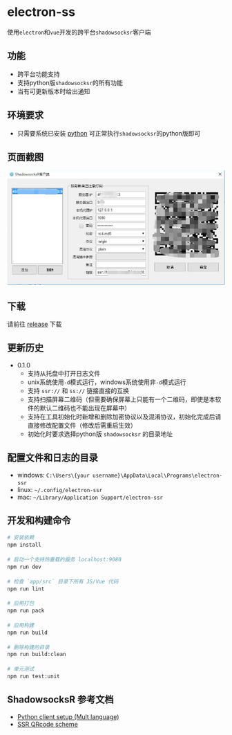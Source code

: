 # electron-ss
使用`electron`和`vue`开发的跨平台`shadowsocksr`客户端

## 功能
- 跨平台功能支持
- 支持python版`shadowsocksr`的所有功能
- 当有可更新版本时给出通知

## 环境要求
- 只需要系统已安装 [python](https://www.python.org/downloads/) 可正常执行`shadowsocksr`的python版即可

## 页面截图
![](./assets/images/ssr-client.jpg)

## 下载
请前往 [release](https://github.com/erguotou520/electron-ssr/releases) 下载

## 更新历史
- 0.1.0
  * 支持从托盘中打开日志文件
  * unix系统使用`-d`模式运行，windows系统使用非`-d`模式运行
  * 支持 `ssr://` 和 `ss://` 链接直接的互换
  * 支持扫描屏幕二维码（但需要确保屏幕上只能有一个二维码，即使是本软件的默认二维码也不能出现在屏幕中）
  * 支持在工具初始化时新增和删除加密协议以及混淆协议，初始化完成后请直接修改配置文件（修改后需重启生效）
  * 初始化时要求选择python版 `shadowsocksr` 的目录地址

## 配置文件和日志的目录
* windows: `C:\Users\{your username}\AppData\Local\Programs\electron-ssr`
* linux: `~/.config/electron-ssr`
* mac: `~/Library/Application Support/electron-ssr`

## 开发和构建命令

``` bash
# 安装依赖
npm install

# 启动一个支持热重载的服务 localhost:9080
npm run dev

# 检查 `app/src` 目录下所有 JS/Vue 代码
npm run lint

# 应用打包
npm run pack

# 应用构建
npm run build

# 删除构建的目录
npm run build:clean

# 单元测试
npm run test:unit
```

## ShadowsocksR 参考文档
- [Python client setup (Mult language)](https://github.com/breakwa11/shadowsocks-rss/wiki/Python-client-setup-(Mult-language))
- [SSR QRcode scheme](https://github.com/breakwa11/shadowsocks-rss/wiki/SSR-QRcode-scheme)
